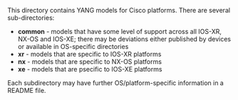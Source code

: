 This directory contains YANG models for Cisco platforms. There are several sub-directories:

* **common** - models that have some level of support across all IOS-XR, NX-OS and IOS-XE; there may be deviations either published by devices or available in OS-specific directories
* **xr** - models that are specific to IOS-XR platforms
* **nx** - models that are specific to NX-OS platforms
* **xe** - models that are psecific to IOS-XE platforms

Each subdirectory may have further OS/platform-specific information in a README file.
